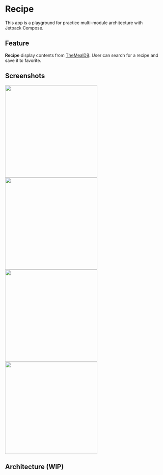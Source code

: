 # Recipe

This app is a playground for practice multi-module architecture with Jetpack Compose.

## Feature 

**Recipe** display contents from [TheMealDB](https://www.themealdb.com/).
User can search for a recipe and save it to favorite.

## Screenshots

<img src="https://i.ibb.co/HqK2cTp/Screenshot-20240415-163545-Recipe.jpg" width="300">
<img src="https://i.ibb.co/vH1HvdR/Screenshot-20240415-163605-Recipe.jpg" width="300">
<img src="https://i.ibb.co/BCb0yFT/Screenshot-20240415-163608-Recipe.jpg" width="300">
<img src="https://i.ibb.co/BBYqq21/Screenshot-20240415-170956-Recipe.jpg" width="300">

## Architecture (WIP)